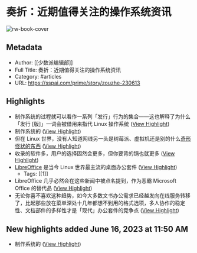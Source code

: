 # 奏折：近期值得关注的操作系统资讯

![rw-book-cover](https://cdn-static.sspai.com/favicon/sspai.ico)

## Metadata
- Author: [[少数派编辑部]]
- Full Title: 奏折：近期值得关注的操作系统资讯
- Category: #articles
- URL: https://sspai.com/prime/story/zouzhe-230613

## Highlights
- 制作系统的过程就可以看作一系列「发行」行为的集合——这也解释了为什么「发行 [版]」一词会被借用来指代 Linux 操作系统 ([View Highlight](https://read.readwise.io/read/01h2w20dwvvrsb7magfe321q7a))
- 制作系统的 ([View Highlight](https://read.readwise.io/read/01h2w20x9n81cqdnn4vpzvn9vg))
- 但在 Linux 世界，没有人知道网线另一头是树莓派、虚拟机还是别的什么[奇形怪状的东西](https://en.wikipedia.org/wiki/List_of_Linux-supported_computer_architectures) ([View Highlight](https://read.readwise.io/read/01h2w1z8rvjd728zcq70t6c2kw))
- 收录的软件多，用户的选择固然会更多，但你要背的锅也就更多 ([View Highlight](https://read.readwise.io/read/01h2w22er7dz3g6900f1rbar96))
- [LibreOffice](https://libreoffice.org/) 是当今 Linux 世界最主流的桌面办公套件 ([View Highlight](https://read.readwise.io/read/01h2w22z9e61pspnrm9wstj2cb))
    - Tags: [[1]] 
- LibreOffice 几乎必然会在这些新闻中被点名提到，作为恶霸 Microsoft Office 的替代品 ([View Highlight](https://read.readwise.io/read/01h2w23d8q5qh8kdjwxw50378x))
- 无论你喜不喜欢这种趋势，如今大多数文书办公需求已经越发向在线服务转移了，比起那些放在菜单深处十几年都想不到用的格式选项，多人协作的稳定性、文档部件的多样性才是「现代」办公套件的竞争点 ([View Highlight](https://read.readwise.io/read/01h2w295nmhcfezkfwzq78zzvf))
## New highlights added June 16, 2023 at 11:50 AM
- 制作系统的 ([View Highlight](https://read.readwise.io/read/01h2w20x9n81cqdnn4vpzvn9vg))
